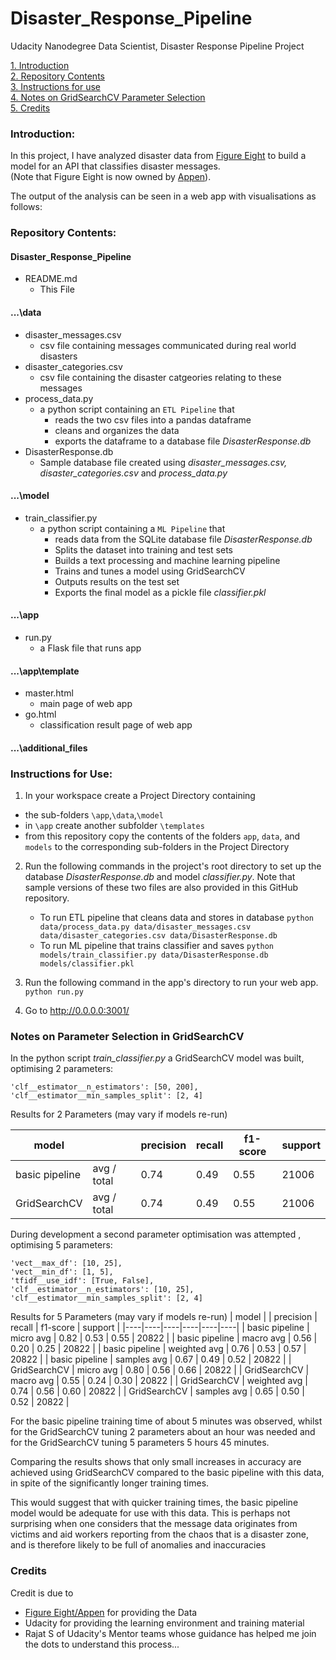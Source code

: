 # Disaster_Response_Pipeline
Udacity Nanodegree Data Scientist, Disaster Response Pipeline Project

[1. Introduction](#intro)<br>
[2. Repository Contents](#contents)<br>
[3. Instructions for use](#instructs)<br>
[4. Notes on GridSearchCV Parameter Selection](#params)<br>
[5. Credits](#credits)<br>

<a id='intro'></a>
### Introduction:
In this project, I have analyzed disaster data from [Figure Eight](https://www.figure-eight.com/) to build a model for an API that classifies disaster messages.<br>
(Note that Figure Eight is now owned by [Appen](https://appen.com/)).

The output of the analysis can be seen in a web app with visualisations as follows:


<a id='contents'></a>
### Repository Contents:
#### Disaster_Response_Pipeline
* README.md
  - This File
#### ...\data
* disaster_messages.csv
  - csv file containing messages communicated during real world disasters
* disaster_categories.csv
  - csv file containing the disaster catgeories relating to these messages
* process_data.py
  - a python script containing an `ETL Pipeline` that
    - reads the two csv files into a pandas dataframe
    - cleans and organizes the data
    - exports the dataframe to a database file *DisasterResponse.db*
* DisasterResponse.db
  - Sample database file created using *disaster_messages.csv, disaster_categories.csv* and *process_data.py*
#### ...\model
* train_classifier.py
  - a python script containing a `ML Pipeline` that
    - reads data from the SQLite database file *DisasterResponse.db*
    - Splits the dataset into training and test sets
    - Builds a text processing and machine learning pipeline
    - Trains and tunes a model using GridSearchCV
    - Outputs results on the test set
    - Exports the final model as a pickle file *classifier.pkl*
#### ...\app
* run.py
  - a Flask file that runs app
#### ...\app\template
* master.html
  - main page of web app
* go.html
  - classification result page of web app
#### ...\additional_files

<a id='instructs'></a>
### Instructions for Use:
1. In your workspace create a Project Directory containing 
* the sub-folders `\app`,`\data`,`\model`
* in `\app` create another subfolder `\templates`
* from this repository copy the contents of the folders `app`, `data`, and `models` to the corresponding sub-folders in the Project Directory

2. Run the following commands in the project's root directory to set up the database *DisasterResponse.db* and model *classifier.py*. Note that sample versions of these two files are also provided in this GitHub repository.

    - To run ETL pipeline that cleans data and stores in database
        `python data/process_data.py data/disaster_messages.csv data/disaster_categories.csv data/DisasterResponse.db`
    - To run ML pipeline that trains classifier and saves
        `python models/train_classifier.py data/DisasterResponse.db models/classifier.pkl`

2. Run the following command in the app's directory to run your web app.
    `python run.py`

4. Go to http://0.0.0.0:3001/

<a id='params'></a>
### Notes on Parameter Selection in GridSearchCV

In the python script *train_classifier.py* a GridSearchCV model was built, optimising 2 parameters:

    'clf__estimator__n_estimators': [50, 200],
    'clf__estimator__min_samples_split': [2, 4]
    
Results for 2 Parameters (may vary if models re-run)
         
| model |   | precision | recall | f1-score | support |
|----|----|----|----|----|----|
| basic pipeline | avg / total | 0.74 | 0.49 | 0.55 | 21006 |
| GridSearchCV | avg / total | 0.74 | 0.49 | 0.55 | 21006 |

During development a second parameter optimisation was attempted , optimising 5 parameters: 

    'vect__max_df': [10, 25],
    'vect__min_df': [1, 5],
    'tfidf__use_idf': [True, False],
    'clf__estimator__n_estimators': [10, 25],
    'clf__estimator__min_samples_split': [2, 4]

Results for 5 Parameters (may vary if models re-run)
| model |   | precision | recall | f1-score | support |
|----|----|----|----|----|----|
| basic pipeline | micro avg | 0.82 | 0.53 | 0.55 | 20822 |
| basic pipeline | macro avg | 0.56 | 0.20 | 0.25 | 20822 |
| basic pipeline | weighted avg | 0.76 | 0.53 | 0.57 | 20822 |
| basic pipeline | samples avg | 0.67 | 0.49 | 0.52 | 20822 |
| GridSearchCV | micro avg | 0.80 | 0.56 | 0.66 | 20822 |
| GridSearchCV | macro avg | 0.55 | 0.24 | 0.30 | 20822 |
| GridSearchCV | weighted avg | 0.74 | 0.56 | 0.60 | 20822 |
| GridSearchCV | samples avg | 0.65 | 0.50 | 0.52 | 20822 |

For the basic pipeline training time of about 5 minutes was observed, whilst for the GridSearchCV tuning 2 parameters about an hour was needed and for the GridSearchCV tuning 5 parameters 5 hours 45 minutes.

Comparing the results shows that only small increases in accuracy are achieved using GridSearchCV compared to the basic pipeline with this data, in spite of the significantly longer training times.

This would suggest that with quicker training times, the basic pipeline model would be adequate for use with this data. This is perhaps not surprising when one considers that the message data originates from victims and aid workers reporting from the chaos that is a disaster zone, and is therefore likely to be full of anomalies and inaccuracies


<a id='credits'></a>
### Credits
Credit is due to 
* [Figure Eight/Appen](https://appen.com/) for providing the Data
* Udacity for providing the learning environment and training material
* Rajat S of Udacity's Mentor teams whose guidance has helped me join the dots to understand this process...

